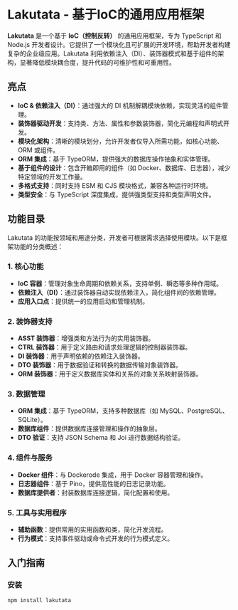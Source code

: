 # Lakutata - 基于IoC的通用应用框架

**Lakutata** 是一个基于 **IoC（控制反转）** 的通用应用框架，专为 TypeScript 和 Node.js 开发者设计。它提供了一个模块化且可扩展的开发环境，帮助开发者构建复杂的企业级应用。Lakutata 利用依赖注入（DI）、装饰器模式和基于组件的架构，显著降低模块耦合度，提升代码的可维护性和可重用性。

## 亮点

- **IoC & 依赖注入（DI）**：通过强大的 DI 机制解耦模块依赖，实现灵活的组件管理。
- **装饰器驱动开发**：支持类、方法、属性和参数装饰器，简化元编程和声明式开发。
- **模块化架构**：清晰的模块划分，允许开发者仅导入所需功能，如核心功能、ORM 或组件。
- **ORM 集成**：基于 TypeORM，提供强大的数据库操作抽象和实体管理。
- **基于组件的设计**：包含开箱即用的组件（如 Docker、数据库、日志器），减少特定领域的开发工作量。
- **多格式支持**：同时支持 ESM 和 CJS 模块格式，兼容各种运行时环境。
- **类型安全**：与 TypeScript 深度集成，提供强类型支持和类型声明文件。

## 功能目录

Lakutata 的功能按领域和用途分类，开发者可根据需求选择使用模块。以下是框架功能的分类概述：

### 1. 核心功能
- **IoC 容器**：管理对象生命周期和依赖关系，支持单例、瞬态等多种作用域。
- **依赖注入（DI）**：通过装饰器自动实现依赖注入，简化组件间的依赖管理。
- **应用入口点**：提供统一的应用启动和管理机制。

### 2. 装饰器支持
- **ASST 装饰器**：增强类和方法行为的实用装饰器。
- **CTRL 装饰器**：用于定义路由和请求处理逻辑的控制器装饰器。
- **DI 装饰器**：用于声明依赖的依赖注入装饰器。
- **DTO 装饰器**：用于数据验证和转换的数据传输对象装饰器。
- **ORM 装饰器**：用于定义数据库实体和关系的对象关系映射装饰器。

### 3. 数据管理
- **ORM 集成**：基于 TypeORM，支持多种数据库（如 MySQL、PostgreSQL、SQLite）。
- **数据库组件**：提供数据库连接管理和操作的抽象层。
- **DTO 验证**：支持 JSON Schema 和 Joi 进行数据结构验证。

### 4. 组件与服务
- **Docker 组件**：与 Dockerode 集成，用于 Docker 容器管理和操作。
- **日志器组件**：基于 Pino，提供高性能的日志记录功能。
- **数据库提供者**：封装数据库连接逻辑，简化配置和使用。

### 5. 工具与实用程序
- **辅助函数**：提供常用的实用函数和类，简化开发流程。
- **行为模式**：支持事件驱动或命令式开发的行为模式定义。

## 入门指南

### 安装

```bash
npm install lakutata
```